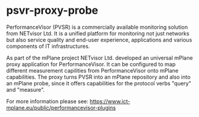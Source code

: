 psvr-proxy-probe
================

PerformanceVisor (PVSR) is a commercially available monitoring solution from NETvisor Ltd. It is a unified platform for monitoring not just networks but also service quality and end-user experience, applications and various components of IT infrastructures. 

As part of the mPlane project NETvisor Ltd. developed an universal mPlane proxy application for PerformanceVisor. It can be configured to map different measurement capilities from PerformanceVisor onto mPlane capabilities. The proxy turns PVSR into an mPlane repository and also into an mPlane probe, since it offers capabilities for the protocol verbs "query" and "measure".

For more information please see: https://www.ict-mplane.eu/public/performancevisor-plugins

